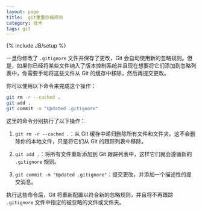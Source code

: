 ```yaml
---
layout: page
title:  git重置忽略规则
category: 技术
tags: git
---
```

{% include JB/setup %}

一旦你修改了 `.gitignore` 文件并保存了更改，Git 会自动使用新的忽略规则。但是，如果你已经将某些文件纳入了版本控制系统并且现在想要将它们添加到忽略列表中，你需要手动将这些文件从 Git 的缓存中移除，然后再提交更改。

你可以使用以下命令来完成这个操作：

```bash
git rm -r --cached .
git add .
git commit -m "Updated .gitignore"
```

这里的命令分别执行了以下操作：

1. `git rm -r --cached .`：从 Git 缓存中递归删除所有文件和文件夹。这不会删除你的本地文件，只是将它们从 Git 的跟踪列表中移除。

2. `git add .`：将所有文件重新添加到 Git 跟踪列表中，这样它们就会遵循新的 `.gitignore` 规则。

3. `git commit -m "Updated .gitignore"`：提交更改，并添加一个描述性的提交消息。

执行这些命令后，Git 将重新配置以符合新的忽略规则，并且将不再跟踪 `.gitignore` 文件中指定的被忽略的文件或文件夹。
